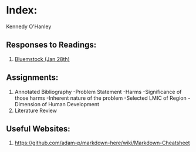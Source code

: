 # Index:

Kennedy O'Hanley

## Responses to Readings:

1. [Bluemstock (Jan 28th)](https://github.com/kennedycohanley/Workshop/blob/master/blumenstock.md)

## Assignments:

1. Annotated Bibliography
  -Problem Statement
    -Harms
    -Significance of those harms
    -Inherent nature of the problem
  -Selected LMIC of Region
  -Dimension of Human Development
 2. Literature Review
 
## Useful Websites:

1. https://github.com/adam-p/markdown-here/wiki/Markdown-Cheatsheet
  
